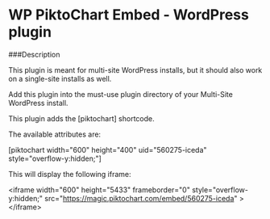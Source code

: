 WP PiktoChart Embed - WordPress plugin
=================

###Description

This plugin is meant for multi-site WordPress installs, but it should also work on a single-site installs as well.

Add this plugin into the must-use plugin directory of your Multi-Site WordPress install.

This plugin adds the [piktochart] shortcode.

The available attributes are:

   [piktochart width="600" height="400" uid="560275-iceda" style="overflow-y:hidden;"]

This will display the following iframe:

   &lt;iframe width="600" height="5433" frameborder="0" style="overflow-y:hidden;" src="https://magic.piktochart.com/embed/560275-iceda" &gt; &lt;/iframe&gt;
   
   
